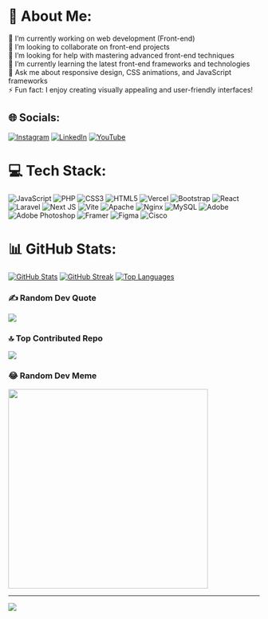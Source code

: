 # 💫 About Me:
🔭 I’m currently working on web development (Front-end)<br>👯 I’m looking to collaborate on front-end projects<br>🤝 I’m looking for help with mastering advanced front-end techniques<br>🌱 I’m currently learning the latest front-end frameworks and technologies<br>💬 Ask me about responsive design, CSS animations, and JavaScript frameworks<br>⚡ Fun fact: I enjoy creating visually appealing and user-friendly interfaces!


## 🌐 Socials:
[![Instagram](https://img.shields.io/badge/Instagram-%23E4405F.svg?logo=Instagram&logoColor=white)](https://instagram.com/rahmatz6814) [![LinkedIn](https://img.shields.io/badge/LinkedIn-%230077B5.svg?logo=linkedin&logoColor=white)](https://linkedin.com/in/rahmat-zaki) [![YouTube](https://img.shields.io/badge/YouTube-%23FF0000.svg?logo=YouTube&logoColor=white)](https://youtube.com/@rahmatzaki1626) 

# 💻 Tech Stack:
![JavaScript](https://img.shields.io/badge/javascript-%23323330.svg?style=for-the-badge&logo=javascript&logoColor=%23F7DF1E) ![PHP](https://img.shields.io/badge/php-%23777BB4.svg?style=for-the-badge&logo=php&logoColor=white) ![CSS3](https://img.shields.io/badge/css3-%231572B6.svg?style=for-the-badge&logo=css3&logoColor=white) ![HTML5](https://img.shields.io/badge/html5-%23E34F26.svg?style=for-the-badge&logo=html5&logoColor=white) ![Vercel](https://img.shields.io/badge/vercel-%23000000.svg?style=for-the-badge&logo=vercel&logoColor=white) ![Bootstrap](https://img.shields.io/badge/bootstrap-%238511FA.svg?style=for-the-badge&logo=bootstrap&logoColor=white) ![React](https://img.shields.io/badge/react-%2320232a.svg?style=for-the-badge&logo=react&logoColor=%2361DAFB) ![Laravel](https://img.shields.io/badge/laravel-%23FF2D20.svg?style=for-the-badge&logo=laravel&logoColor=white) ![Next JS](https://img.shields.io/badge/Next-black?style=for-the-badge&logo=next.js&logoColor=white) ![Vite](https://img.shields.io/badge/vite-%23646CFF.svg?style=for-the-badge&logo=vite&logoColor=white) ![Apache](https://img.shields.io/badge/apache-%23D42029.svg?style=for-the-badge&logo=apache&logoColor=white) ![Nginx](https://img.shields.io/badge/nginx-%23009639.svg?style=for-the-badge&logo=nginx&logoColor=white) ![MySQL](https://img.shields.io/badge/mysql-%2300000f.svg?style=for-the-badge&logo=mysql&logoColor=white) ![Adobe](https://img.shields.io/badge/adobe-%23FF0000.svg?style=for-the-badge&logo=adobe&logoColor=white) ![Adobe Photoshop](https://img.shields.io/badge/adobe%20photoshop-%2331A8FF.svg?style=for-the-badge&logo=adobe%20photoshop&logoColor=white) ![Framer](https://img.shields.io/badge/Framer-black?style=for-the-badge&logo=framer&logoColor=blue) ![Figma](https://img.shields.io/badge/figma-%23F24E1E.svg?style=for-the-badge&logo=figma&logoColor=white) ![Cisco](https://img.shields.io/badge/cisco-%23049fd9.svg?style=for-the-badge&logo=cisco&logoColor=black)
# 📊 GitHub Stats:
[![GitHub Stats](https://github-readme-stats.vercel.app/api?username=rzaki002&theme=dracula&hide_border=false&include_all_commits=true&count_private=true)](https://github.com/rzaki002)
[![GitHub Streak](https://github-readme-streak-stats.herokuapp.com/?user=rzaki002&theme=dracula&hide_border=false)](https://github.com/rzaki002)
[![Top Languages](https://github-readme-stats.vercel.app/api/top-langs/?username=rzaki002&theme=dracula&hide_border=false&include_all_commits=true&count_private=true&layout=compact)](https://github.com/rzaki002)

### ✍️ Random Dev Quote
![](https://quotes-github-readme.vercel.app/api?type=horizontal&theme=radical)

### 🔝 Top Contributed Repo
![](https://github-contributor-stats.vercel.app/api?username=rzaki002&limit=5&theme=dracula&combine_all_yearly_contributions=true)

### 😂 Random Dev Meme
<img src='https://randommeme-five.vercel.app/' style="height: 400px;"/>

---
[![](https://visitcount.itsvg.in/api?id=rzaki002&icon=0&color=0)](https://visitcount.itsvg.in)

<!-- Proudly created with GPRM ( https://gprm.itsvg.in ) -->
